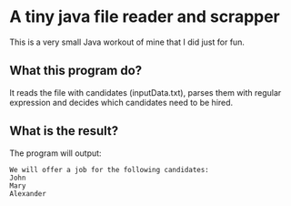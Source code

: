 # A tiny java file reader and scrapper

This is a very small Java workout of mine that I did just for fun.

## What this program do? 
It reads the file with candidates (inputData.txt), parses them with regular expression and decides which candidates need 
to be hired.

## What is the result? 
The program will output:
```
We will offer a job for the following candidates:
John
Mary
Alexander
```